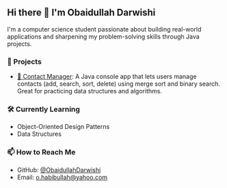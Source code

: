 ## Hi there 👋 I'm Obaidullah Darwishi

<!--
**ObaidullahDarwishi/ObaidullahDarwishi** is a ✨ _special_ ✨ repository because its `README.md` (this file) appears on your GitHub profile.

Here are some ideas to get you started:

- 🔭 I’m currently working on ...
- 🌱 I’m currently learning ...
- 👯 I’m looking to collaborate on ...
- 🤔 I’m looking for help with ...
- 💬 Ask me about ...
- 📫 How to reach me: ...
- 😄 Pronouns: ...
- ⚡ Fun fact: ...
-->

I'm a computer science student passionate about building real-world applications and sharpening my problem-solving skills through Java projects.

### 💼 Projects

- [📇 Contact Manager](https://github.com/ObaidullahDarwishi/Contact-Manager): A Java console app that lets users manage contacts (add, search, sort, delete) using merge sort and binary search. Great for practicing data structures and algorithms.

### 🛠️ Currently Learning
- Object-Oriented Design Patterns
- Data Structures

### 📫 How to Reach Me
- GitHub: [@ObaidullahDarwishi](https://github.com/ObaidullahDarwishi)
- Email: o.habibullah@yahoo.com


